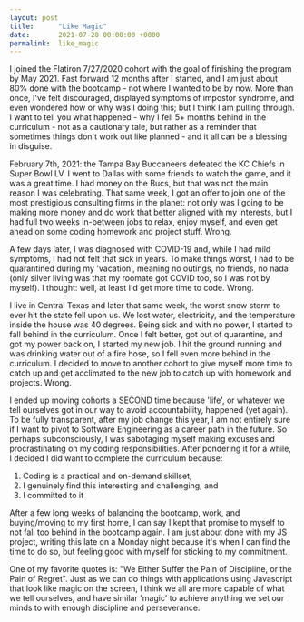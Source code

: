 ```yaml
---
layout: post
title:      "Like Magic"
date:       2021-07-28 00:00:00 +0000
permalink:  like_magic
---
```


I joined the Flatiron 7/27/2020 cohort with the goal of finishing the program by May 2021. Fast forward 12 months after I started, and I am just about 80% done with the bootcamp - not where I wanted to be by now. More than once, I've felt discouraged, displayed symptoms of impostor syndrome, and even wondered how or why was I doing this; but I think I am pulling through. I want to tell you what happened - why I fell 5+ months behind in the curriculum - not as a cautionary tale, but rather as a reminder that sometimes things don't work out like planned - and it all can be a blessing in disguise.

February 7th, 2021: the Tampa Bay Buccaneers defeated the KC Chiefs in Super Bowl LV. I went to Dallas with some friends to watch the game, and it was a great time. I had money on the Bucs, but that was not the main reason I was celebrating. That same week, I got an offer to join one of the most prestigious consulting firms in the planet: not only was I going to be making more money and do work that better aligned with my interests, but I had full two weeks in-between jobs to relax, enjoy myself, and even get ahead on some coding homework and project stuff. Wrong.

A few days later, I was diagnosed with COVID-19 and, while I had mild symptoms, I had not felt that sick in years. To make things worst, I had to be quarantined during my 'vacation', meaning no outings, no friends, no nada (only silver living was that my roomate got COVID too, so I was not by myself). I thought: well, at least I'd get more time to code. Wrong.

I live in Central Texas and later that same week, the worst snow storm to ever hit the state fell upon us. We lost water, electricity, and the temperature inside the house was 40 degrees. Being sick and with no power, I started to fall behind in the curriculum. Once I felt better, got out of quarantine, and got my power back on, I started my new job. I hit the ground running and was drinking water out of a fire hose, so I fell even more behind in the curriculum. I decided to move to another cohort to give myself more time to catch up and get acclimated to the new job to catch up with homework and projects. Wrong.

I ended up moving cohorts a SECOND time because 'life', or whatever we tell ourselves got in our way to avoid accountability, happened (yet again). To be fully transparent, after my job change this year, I am not entirely sure if I want to pivot to Software Engineering as a career path in the future. So perhaps subconsciously, I was sabotaging myself making excuses and procrastinating on my coding responsibilities. After pondering it for a while, I decided I did want to complete the curriculum because:

1. Coding is a practical and on-demand skillset,
2. I genuinely find this interesting and challenging, and
3. I committed to it

After a few long weeks of balancing the bootcamp, work, and buying/moving to my first home, I can say I kept that promise to myself to not fall too behind in the bootcamp again. I am just about done with my JS project, writing this late on a Monday night because it's when I can find the time to do so, but feeling good with myself for sticking to my commitment.

One of my favorite quotes is: "We Either Suffer the Pain of Discipline, or the Pain of Regret". Just as we can do things with applications using Javascript that look like magic on the screen, I think we all are more capable of what we tell ourselves, and have similar 'magic' to achieve anything we set our minds to with enough discipline and perseverance.

